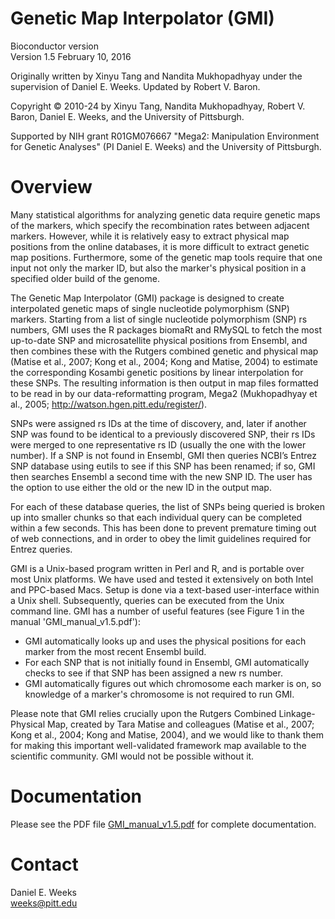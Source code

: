 # Genetic Map Interpolator (GMI)

Bioconductor version          
Version 1.5 February 10, 2016

Originally written by Xinyu Tang and Nandita Mukhopadhyay under the supervision of Daniel E. Weeks. Updated by Robert V. Baron.

Copyright © 2010-24 by Xinyu Tang, Nandita Mukhopadhyay, Robert V. Baron, Daniel E. Weeks, and the University of Pittsburgh.

Supported by NIH grant R01GM076667 "Mega2: Manipulation Environment for Genetic Analyses" (PI Daniel E. Weeks) and the University of Pittsburgh.

# Overview

Many statistical algorithms for analyzing genetic data require genetic maps of the markers, which specify the recombination rates between adjacent markers. However, while it is relatively easy to extract physical map positions from the online databases, it is more difficult to extract genetic map positions. Furthermore, some of the genetic map tools require that one input not only the marker ID, but also the marker's physical position in a specified older build of the genome.

The Genetic Map Interpolator (GMI) package is designed to create interpolated genetic maps of single nucleotide polymorphism (SNP) markers. Starting from a list of single nucleotide polymorphism (SNP) rs numbers, GMI uses the R packages biomaRt and RMySQL to fetch the most up-to-date SNP and microsatellite physical positions from Ensembl, and then combines these with the Rutgers combined genetic and physical map (Matise et al., 2007; Kong et al., 2004; Kong and Matise, 2004) to estimate the corresponding Kosambi genetic positions by linear interpolation for these SNPs. The resulting information is then output in map files formatted to be read in by our data-reformatting program, Mega2 (Mukhopadhyay et al., 2005; http://watson.hgen.pitt.edu/register/).

SNPs were assigned rs IDs at the time of discovery, and, later if another SNP was found to be identical to a previously discovered SNP, their rs IDs were merged to one representative rs ID (usually the one with the lower number). If a SNP is not found in Ensembl, GMI then queries NCBI’s Entrez SNP database using eutils to see if this SNP has been renamed; if so, GMI then searches Ensembl a second time with the new SNP ID. The user has the option to use either the old or the new ID in the output map.

For each of these database queries, the list of SNPs being queried is broken up into smaller chunks so that each individual query can be completed within a few seconds. This has been done to prevent premature timing out of web connections, and in order to obey the limit guidelines required for Entrez queries.
 
GMI is a Unix-based program written in Perl and R, and is portable over most Unix platforms. We have used and tested it extensively on both Intel and PPC-based Macs. Setup is done via a text-based user-interface within a Unix shell. Subsequently, queries can be executed from the Unix command line.
GMI has a number of useful features (see Figure 1 in the manual 'GMI_manual_v1.5.pdf'):

* GMI automatically looks up and uses the physical positions for each marker from the most recent Ensembl build.
* For each SNP that is not initially found in Ensembl, GMI automatically checks to see if that SNP has been assigned a new rs number.
* GMI automatically figures out which chromosome each marker is on, so knowledge
of a marker's chromosome is not required to run GMI.

Please note that GMI relies crucially upon the Rutgers Combined Linkage-Physical Map, created by Tara Matise and colleagues (Matise et al., 2007; Kong et al., 2004; Kong and Matise, 2004), and we would like to thank them for making this important well-validated framework map available to the scientific community. GMI would not be possible without it.

# Documentation

Please see the PDF file [GMI_manual_v1.5.pdf](https://github.com/DanielEWeeks/GMI/blob/main/GMI_bioc_v1.5/GMI_manual_v1.5.pdf) for complete documentation.

# Contact

Daniel E. Weeks       
weeks@pitt.edu        
